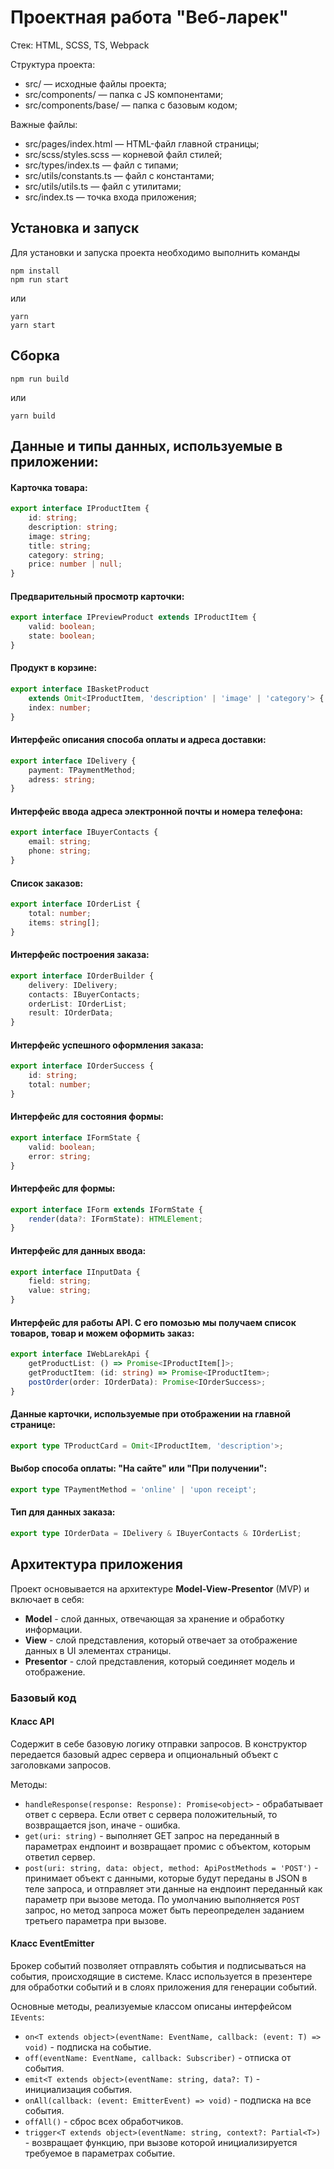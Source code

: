 # Проектная работа "Веб-ларек"

Стек: HTML, SCSS, TS, Webpack

Структура проекта:

- src/ — исходные файлы проекта;
- src/components/ — папка с JS компонентами;
- src/components/base/ — папка с базовым кодом;

Важные файлы:

- src/pages/index.html — HTML-файл главной страницы;
- src/scss/styles.scss — корневой файл стилей;
- src/types/index.ts — файл с типами;
- src/utils/constants.ts — файл с константами;
- src/utils/utils.ts — файл с утилитами;
- src/index.ts — точка входа приложения;

## Установка и запуск
Для установки и запуска проекта необходимо выполнить команды

```
npm install
npm run start
```

или

```
yarn
yarn start
```
## Сборка

```
npm run build
```

или

```
yarn build
```

## Данные и типы данных, используемые в приложении:

#### Карточка товара:

```ts
export interface IProductItem {
	id: string;
	description: string;
	image: string;
	title: string;
	category: string;
	price: number | null;
}
```

#### Предварительный просмотр карточки:

```ts
export interface IPreviewProduct extends IProductItem {
	valid: boolean;
	state: boolean;
}
```

#### Продукт в корзине:

```ts
export interface IBasketProduct
	extends Omit<IProductItem, 'description' | 'image' | 'category'> {
	index: number;
}
```

#### Интерфейс описания способа оплаты и адреса доставки:

```ts
export interface IDelivery {
	payment: TPaymentMethod;
	adress: string;
}
```

#### Интерфейс ввода адреса электронной почты и номера телефона:

```ts
export interface IBuyerContacts {
	email: string;
	phone: string;
}
```

#### Список заказов:

```ts
export interface IOrderList {
	total: number;
	items: string[];
}
```

#### Интерфейс построения заказа:

```ts
export interface IOrderBuilder {
	delivery: IDelivery;
	contacts: IBuyerContacts;
	orderList: IOrderList;
	result: IOrderData;
}
```

#### Интерфейс успешного оформления заказа:

```ts
export interface IOrderSuccess {
	id: string;
	total: number;
}
```

#### Интерфейс для состояния формы:

```ts
export interface IFormState {
	valid: boolean;
	error: string;
}
```

#### Интерфейс для формы:

```ts
export interface IForm extends IFormState {
	render(data?: IFormState): HTMLElement;
}
```

#### Интерфейс для данных ввода:

```ts
export interface IInputData {
	field: string;
	value: string;
}
```

#### Интерфейс для работы API. С его помозью мы получаем список товаров, товар и можем оформить заказ:

```ts
export interface IWebLarekApi {
	getProductList: () => Promise<IProductItem[]>;
	getProductItem: (id: string) => Promise<IProductItem>;
	postOrder(order: IOrderData): Promise<IOrderSuccess>;
}
```

#### Данные карточки, используемые при отображении на главной странице:

```ts
export type TProductCard = Omit<IProductItem, 'description'>;
```

#### Выбор способа оплаты: "На сайте" или "При получении":

```ts
export type TPaymentMethod = 'online' | 'upon receipt';
```

#### Тип для данных заказа:

```ts
export type IOrderData = IDelivery & IBuyerContacts & IOrderList;
```

## Архитектура приложения

Проект основывается на архитектуре **Model-View-Presentor** (MVP) и включает в себя:

* **Model** - слой данных, отвечающая за хранение и обработку информации.
* **View** - слой представления, который отвечает за отображение данных в UI элементах страницы.
* **Presentor** - слой представления, который соединяет модель и отображение.

### Базовый код

#### Класс API

Содержит в себе базовую логику отправки запросов. В конструктор передается базовый адрес сервера и опциональный объект с заголовками запросов.

Методы: 
- `handleResponse(response: Response): Promise<object>` - обрабатывает ответ с сервера. Если ответ с сервера положительный, то возвращается json, иначе - ошибка.
- `get(uri: string)` - выполняет GET запрос на переданный в параметрах ендпоинт и возвращает промис с объектом, которым ответил сервер.
- `post(uri: string, data: object, method: ApiPostMethods = 'POST')` - принимает объект с данными, которые будут переданы в JSON в теле запроса, и отправляет эти данные на ендпоинт переданный как параметр при вызове метода. По умолчанию выполняется `POST` запрос, но метод запроса может быть переопределен заданием третьего параметра при вызове.

#### Класс EventEmitter

Брокер событий позволяет отправлять события и подписываться на события, происходящие в системе. Класс используется в презентере для обработки событий и в слоях приложения для генерации событий.

Основные методы, реализуемые классом описаны интерфейсом `IEvents`:
- `on<T extends object>(eventName: EventName, callback: (event: T) => void)` - подписка на событие.
- `off(eventName: EventName, callback: Subscriber)` - отписка от события.
- `emit<T extends object>(eventName: string, data?: T)` - инициализация события.
- `onAll(callback: (event: EmitterEvent) => void)` - подписка на все события.
- `offAll()` - сброс всех обработчиков.
- `trigger<T extends object>(eventName: string, context?: Partial<T>)` - возвращает функцию, при вызове которой инициализируется требуемое в параметрах событие.